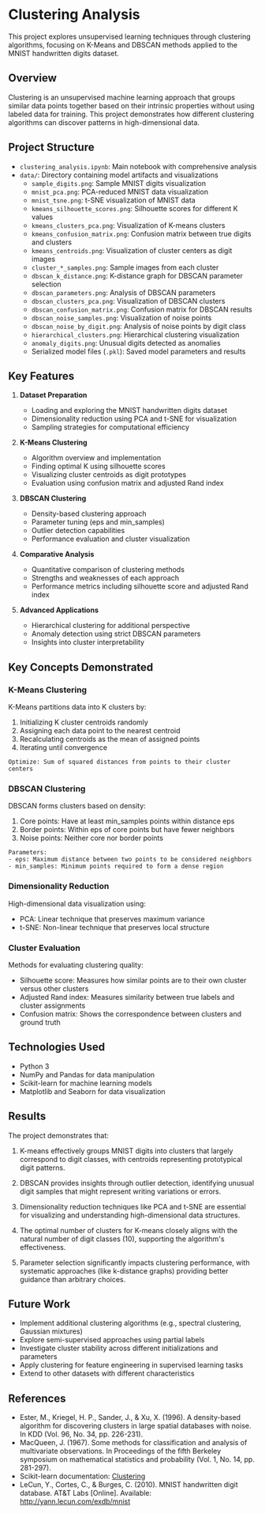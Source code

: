 # Clustering Analysis

This project explores unsupervised learning techniques through clustering algorithms, focusing on K-Means and DBSCAN methods applied to the MNIST handwritten digits dataset.

## Overview

Clustering is an unsupervised machine learning approach that groups similar data points together based on their intrinsic properties without using labeled data for training. This project demonstrates how different clustering algorithms can discover patterns in high-dimensional data.

## Project Structure

- `clustering_analysis.ipynb`: Main notebook with comprehensive analysis
- `data/`: Directory containing model artifacts and visualizations
  - `sample_digits.png`: Sample MNIST digits visualization
  - `mnist_pca.png`: PCA-reduced MNIST data visualization
  - `mnist_tsne.png`: t-SNE visualization of MNIST data
  - `kmeans_silhouette_scores.png`: Silhouette scores for different K values
  - `kmeans_clusters_pca.png`: Visualization of K-means clusters
  - `kmeans_confusion_matrix.png`: Confusion matrix between true digits and clusters
  - `kmeans_centroids.png`: Visualization of cluster centers as digit images
  - `cluster_*_samples.png`: Sample images from each cluster
  - `dbscan_k_distance.png`: K-distance graph for DBSCAN parameter selection
  - `dbscan_parameters.png`: Analysis of DBSCAN parameters
  - `dbscan_clusters_pca.png`: Visualization of DBSCAN clusters
  - `dbscan_confusion_matrix.png`: Confusion matrix for DBSCAN results
  - `dbscan_noise_samples.png`: Visualization of noise points
  - `dbscan_noise_by_digit.png`: Analysis of noise points by digit class
  - `hierarchical_clusters.png`: Hierarchical clustering visualization
  - `anomaly_digits.png`: Unusual digits detected as anomalies
  - Serialized model files (`.pkl`): Saved model parameters and results

## Key Features

1. **Dataset Preparation**
   - Loading and exploring the MNIST handwritten digits dataset
   - Dimensionality reduction using PCA and t-SNE for visualization
   - Sampling strategies for computational efficiency

2. **K-Means Clustering**
   - Algorithm overview and implementation
   - Finding optimal K using silhouette scores
   - Visualizing cluster centroids as digit prototypes
   - Evaluation using confusion matrix and adjusted Rand index

3. **DBSCAN Clustering**
   - Density-based clustering approach
   - Parameter tuning (eps and min_samples)
   - Outlier detection capabilities
   - Performance evaluation and cluster visualization

4. **Comparative Analysis**
   - Quantitative comparison of clustering methods
   - Strengths and weaknesses of each approach
   - Performance metrics including silhouette score and adjusted Rand index

5. **Advanced Applications**
   - Hierarchical clustering for additional perspective
   - Anomaly detection using strict DBSCAN parameters
   - Insights into cluster interpretability

## Key Concepts Demonstrated

### K-Means Clustering

K-Means partitions data into K clusters by:
1. Initializing K cluster centroids randomly
2. Assigning each data point to the nearest centroid
3. Recalculating centroids as the mean of assigned points
4. Iterating until convergence

```
Optimize: Sum of squared distances from points to their cluster centers
```

### DBSCAN Clustering

DBSCAN forms clusters based on density:
1. Core points: Have at least min_samples points within distance eps
2. Border points: Within eps of core points but have fewer neighbors
3. Noise points: Neither core nor border points

```
Parameters:
- eps: Maximum distance between two points to be considered neighbors
- min_samples: Minimum points required to form a dense region
```

### Dimensionality Reduction

High-dimensional data visualization using:
- PCA: Linear technique that preserves maximum variance
- t-SNE: Non-linear technique that preserves local structure

### Cluster Evaluation

Methods for evaluating clustering quality:
- Silhouette score: Measures how similar points are to their own cluster versus other clusters
- Adjusted Rand index: Measures similarity between true labels and cluster assignments
- Confusion matrix: Shows the correspondence between clusters and ground truth

## Technologies Used

- Python 3
- NumPy and Pandas for data manipulation
- Scikit-learn for machine learning models
- Matplotlib and Seaborn for data visualization

## Results

The project demonstrates that:

1. K-means effectively groups MNIST digits into clusters that largely correspond to digit classes, with centroids representing prototypical digit patterns.

2. DBSCAN provides insights through outlier detection, identifying unusual digit samples that might represent writing variations or errors.

3. Dimensionality reduction techniques like PCA and t-SNE are essential for visualizing and understanding high-dimensional data structures.

4. The optimal number of clusters for K-means closely aligns with the natural number of digit classes (10), supporting the algorithm's effectiveness.

5. Parameter selection significantly impacts clustering performance, with systematic approaches (like k-distance graphs) providing better guidance than arbitrary choices.

## Future Work

- Implement additional clustering algorithms (e.g., spectral clustering, Gaussian mixtures)
- Explore semi-supervised approaches using partial labels
- Investigate cluster stability across different initializations and parameters
- Apply clustering for feature engineering in supervised learning tasks
- Extend to other datasets with different characteristics

## References

- Ester, M., Kriegel, H. P., Sander, J., & Xu, X. (1996). A density-based algorithm for discovering clusters in large spatial databases with noise. In KDD (Vol. 96, No. 34, pp. 226-231).
- MacQueen, J. (1967). Some methods for classification and analysis of multivariate observations. In Proceedings of the fifth Berkeley symposium on mathematical statistics and probability (Vol. 1, No. 14, pp. 281-297).
- Scikit-learn documentation: [Clustering](https://scikit-learn.org/stable/modules/clustering.html)
- LeCun, Y., Cortes, C., & Burges, C. (2010). MNIST handwritten digit database. AT&T Labs [Online]. Available: http://yann.lecun.com/exdb/mnist
